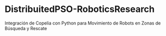 # DistribuitedPSO-RoboticsResearch
Integración de Copelia con Python para Movimiento de Robots en Zonas de Búsqueda y Rescate

